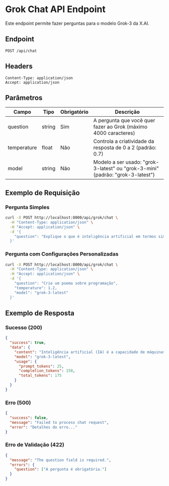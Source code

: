 # Grok Chat API Endpoint

Este endpoint permite fazer perguntas para o modelo Grok-3 da X.AI.

## Endpoint
```
POST /api/chat
```

## Headers
```
Content-Type: application/json
Accept: application/json
```

## Parâmetros

| Campo | Tipo | Obrigatório | Descrição |
|-------|------|-------------|-----------|
| question | string | Sim | A pergunta que você quer fazer ao Grok (máximo 4000 caracteres) |
| temperature | float | Não | Controla a criatividade da resposta de 0 a 2 (padrão: 0.7) |
| model | string | Não | Modelo a ser usado: "grok-3-latest" ou "grok-3-mini" (padrão: "grok-3-latest") |

## Exemplo de Requisição

### Pergunta Simples
```bash
curl -X POST http://localhost:8000/api/grok/chat \
  -H "Content-Type: application/json" \
  -H "Accept: application/json" \
  -d '{
    "question": "Explique o que é inteligência artificial em termos simples"
  }'
```

### Pergunta com Configurações Personalizadas
```bash
curl -X POST http://localhost:8000/api/grok/chat \
  -H "Content-Type: application/json" \
  -H "Accept: application/json" \
  -d '{
    "question": "Crie um poema sobre programação",
    "temperature": 1.2,
    "model": "grok-3-latest"
  }'
```

## Exemplo de Resposta

### Sucesso (200)
```json
{
  "success": true,
  "data": {
    "content": "Inteligência artificial (IA) é a capacidade de máquinas e computadores realizarem tarefas que normalmente requerem inteligência humana...",
    "model": "grok-3-latest",
    "usage": {
      "prompt_tokens": 25,
      "completion_tokens": 150,
      "total_tokens": 175
    }
  }
}
```

### Erro (500)
```json
{
  "success": false,
  "message": "Failed to process chat request",
  "error": "Detalhes do erro..."
}
```

### Erro de Validação (422)
```json
{
  "message": "The question field is required.",
  "errors": {
    "question": ["A pergunta é obrigatória."]
  }
}
```